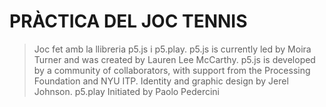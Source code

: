 # PRÀCTICA DEL JOC TENNIS
> Joc fet amb la llibreria p5.js i p5.play.
> p5.js is currently led by Moira Turner and was created by Lauren Lee McCarthy. p5.js is developed by a community of collaborators, with support from the Processing Foundation and NYU ITP. Identity and graphic design by Jerel Johnson.
> p5.play Initiated by Paolo Pedercini
